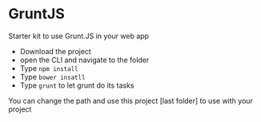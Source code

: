# GruntJS
Starter kit to use Grunt.JS in your web app

- Download the project
- open the CLI and navigate to the folder
- Type ```npm install```
- Type ```bower insatll```
- Type ```grunt``` to let grunt do its tasks

You can change the path and use this project [last folder] to use with your project 